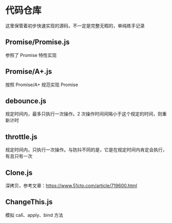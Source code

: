 # 代码仓库

这里保管着初步快速实现的源码，不一定是完整无暇的，单纯练手记录

## Promise/Promise.js

参照了 Promise 特性实现

## Promise/A+.js

按照 Promise/A+ 规范实现 Promise

## debounce.js

规定时间内，最多只执行一次操作。2 次操作时间间隔小于这个规定的时间，则重新计时

## throttle.js

规定时间内，只执行一次操作。与防抖不同的是，它是在规定时间内肯定会执行，有且只有一次

## Clone.js

深拷贝，参考文章：https://www.51cto.com/article/719600.html

## ChangeThis.js

模拟 call、apply、bind 方法
